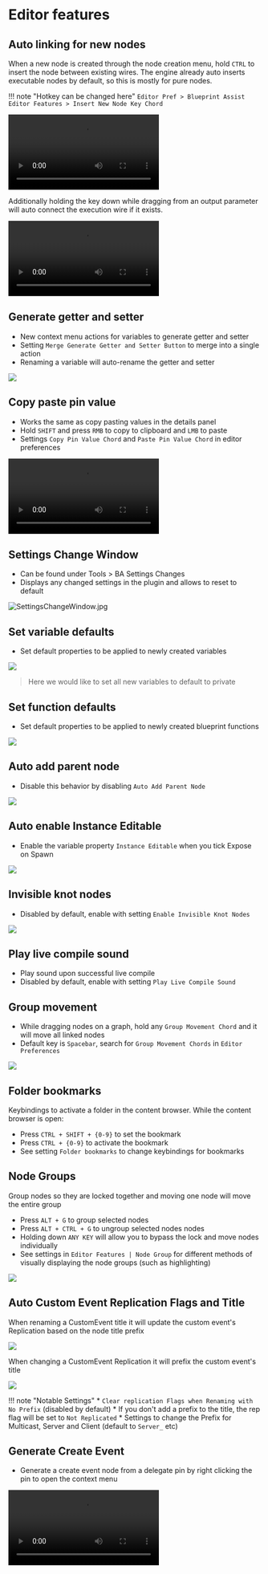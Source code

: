 # Editor features

## Auto linking for new nodes
When a new node is created through the node creation menu, hold `CTRL` to insert the node between existing wires. The engine already auto inserts executable nodes by default, so this is mostly for pure nodes.

!!! note "Hotkey can be changed here"
    `Editor Pref > Blueprint Assist Editor Features > Insert New Node Key Chord`

![type:video](./assets/AutoInsert.mp4)

Additionally holding the key down while dragging from an output parameter will auto connect the execution
wire if it exists.

![type:video](./assets/AutoInsertFromParameter.mp4)

## Generate getter and setter
* New context menu actions for variables to generate getter and setter
* Setting `Merge Generate Getter and Setter Button` to merge into a single action
* Renaming a variable will auto-rename the getter and setter

![](https://i.imgur.com/YguOhRc.gif)

## Copy paste pin value
* Works the same as copy pasting values in the details panel
* Hold `SHIFT` and press `RMB` to copy to clipboard and `LMB` to paste
* Settings `Copy Pin Value Chord` and `Paste Pin Value Chord` in editor preferences

![type:video](assets/CopyPastePinValue.mp4)

## Settings Change Window
* Can be found under Tools > BA Settings Changes
* Displays any changed settings in the plugin and allows to reset to default

![SettingsChangeWindow.jpg](assets/SettingsChangeWindow.jpg)

## Set variable defaults
* Set default properties to be applied to newly created variables

![](https://i.imgur.com/CQ4X0b8.png)

> Here we would like to set all new variables to default to private

## Set function defaults
* Set default properties to be applied to newly created blueprint functions

![](assets/NewFunctionDefaults.jpg)

## Auto add parent node
* Disable this behavior by disabling `Auto Add Parent Node`

![](https://i.imgur.com/rJH2ied.gif)

## Auto enable Instance Editable
* Enable the variable property `Instance Editable` when you tick Expose on Spawn

![](https://i.imgur.com/CKBKB4U.gif)

## Invisible knot nodes
* Disabled by default, enable with setting `Enable Invisible Knot Nodes`

![](https://i.imgur.com/TOJMErQ.png)

## Play live compile sound
* Play sound upon successful live compile
* Disabled by default, enable with setting `Play Live Compile Sound`

## Group movement
* While dragging nodes on a graph, hold any `Group Movement Chord` and it will move all linked nodes
* Default key is `Spacebar`, search for `Group Movement Chords` in `Editor Preferences`

![](https://i.imgur.com/lmKPBjz.gif)

## Folder bookmarks
Keybindings to activate a folder in the content browser. While the content browser is open:

* Press `CTRL + SHIFT + {0-9}` to set the bookmark
* Press `CTRL + {0-9}` to activate the bookmark
* See setting `Folder bookmarks` to change keybindings for bookmarks

## Node Groups

Group nodes so they are locked together and moving one node will move the entire group

* Press `ALT + G` to group selected nodes
* Press `ALT + CTRL + G` to ungroup selected nodes nodes
* Holding down `ANY KEY` will allow you to bypass the lock and move nodes individually
* See settings in `Editor Features | Node Group` for different methods of visually displaying the node groups (such as highlighting) 

![](assets/NodeGroups.gif)

## Auto Custom Event Replication Flags and Title

When renaming a CustomEvent title it will update the custom event's Replication based on the node title prefix

![](assets/RepFlagsFromName.gif)

When changing a CustomEvent Replication it will prefix the custom event's title 

![](assets/NameFromRepFlags.gif)

!!! note "Notable Settings"
    * `Clear replication Flags when Renaming with No Prefix` (disabled by default)
        * If you don't add a prefix to the title, the rep flag will be set to `Not Replicated`
    * Settings to change the Prefix for Multicast, Server and Client (default to `Server_` etc)

## Generate Create Event

* Generate a create event node from a delegate pin by right clicking the pin to open the context menu

![type:video](./assets/GenerateCreateEvent.mp4)
